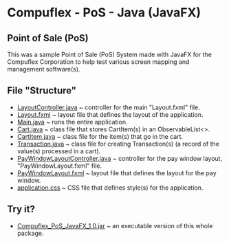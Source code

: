 # Compuflex - PoS - Java (JavaFX)
## Point of Sale (PoS)
This was a sample Point of Sale (PoS) System made with JavaFX for the Compuflex Corporation to help test various screen mapping and management software(s).

## File "Structure"
 - [LayoutController.java](/PoS%20(Java%20-%20JavaFX)/LayoutController.java) ~ controller for the main "Layout.fxml" file.
 - [Layout.fxml](/PoS%20(Java%20-%20JavaFX)/Layout.fxml) ~ layout file that defines the layout of the application.
 - [Main.java](/PoS%20(Java%20-%20JavaFX)/Main.java) ~ runs the entire application.
 - [Cart.java](/PoS%20(Java%20-%20JavaFX)/Cart.java) ~ class file that stores CartItem(s) in an ObservableList<>.
 - [CartItem.java](/PoS%20(Java%20-%20JavaFX)/CartItem.java) ~ class file for the item(s) that go in the cart.
 - [Transaction.java](/PoS%20(Java%20-%20JavaFX)/Transaction.java) ~ class file for creating Transaction(s) (a record of the value(s) processed in a cart).
 - [PayWindowLayoutController.java](/PoS%20(Java%20-%20JavaFX)/PayWindowLayoutController.java) ~ controller for the pay window layout, "PayWindowLayout.fxml" file.
 - [PayWindowLayout.fxml](/PoS%20(Java%20-%20JavaFX)/PayWindowLayout.fxml) ~ layout file that defines the layout for the pay window.
 - [application.css](/PoS%20(Java%20-%20JavaFX)/application.css) ~ CSS file that defines style(s) for the application.

## Try it?
 - [Compuflex_PoS_JavaFX_1.0.jar](/PoS%20(Java%20-%20JavaFX)/Compuflex_PoS_JavaFX_1.0.jar) ~ an executable version of this whole package.
